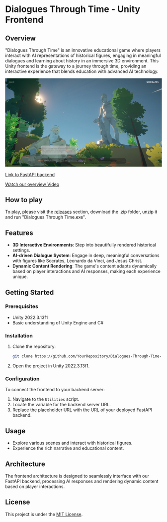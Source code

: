 # Dialogues Through Time - Unity Frontend

## Overview
"Dialogues Through Time" is an innovative educational game where players interact with AI representations of historical figures, engaging in meaningful dialogues and learning about history in an immersive 3D environment. This Unity frontend is the gateway to a journey through time, providing an interactive experience that blends education with advanced AI technology.

![Dialogues Through Time Game Image](https://github.com/ArmykOliva/dialogues_through_time_api/blob/main/pictures/Screenshot_1.png?raw=true)

[Link to FastAPI backend](https://github.com/ArmykOliva/dialogues_through_time_api)

[Watch our overview Video](https://www.youtube.com/watch?v=FxS6ehhNVrc)

## How to play
To play, please visit the [releases](https://github.com/bentoBAUX/Dialogues-Through-Time/releases) section, download the .zip folder, unzip it and run "Dialogues Through Time.exe".

## Features
- **3D Interactive Environments**: Step into beautifully rendered historical settings.
- **AI-driven Dialogue System**: Engage in deep, meaningful conversations with figures like Socrates, Leonardo da Vinci, and Jesus Christ.
- **Dynamic Content Rendering**: The game's content adapts dynamically based on player interactions and AI responses, making each experience unique.

## Getting Started

### Prerequisites
- Unity 2022.3.13f1
- Basic understanding of Unity Engine and C#

### Installation
1. Clone the repository:
   ```bash
   git clone https://github.com/YourRepository/Dialogues-Through-Time-Frontend.git
   ```
2. Open the project in Unity 2022.3.13f1.

### Configuration
To connect the frontend to your backend server:
1. Navigate to the `Utilities` script.
2. Locate the variable for the backend server URL.
3. Replace the placeholder URL with the URL of your deployed FastAPI backend.

## Usage
- Explore various scenes and interact with historical figures.
- Experience the rich narrative and educational content.

## Architecture
The frontend architecture is designed to seamlessly interface with our FastAPI backend, processing AI responses and rendering dynamic content based on player interactions.

## License
This project is under the [MIT License](LICENSE.txt).
